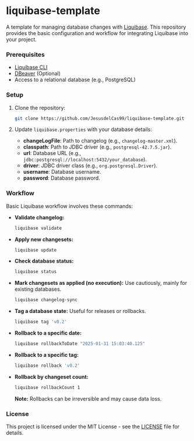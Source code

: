 # liquibase-template

A template for managing database changes with [Liquibase](https://docs.liquibase.com/home.html). This repository provides the basic configuration and workflow for integrating Liquibase into your project.

### Prerequisites

-   [Liquibase CLI](https://formulae.brew.sh/formula/liquibase)
-   [DBeaver](https://dbeaver.io/) (Optional)
-   Access to a relational database (e.g., PostgreSQL)

### Setup

1.  Clone the repository:

    ```bash
    git clone https://github.com/JesusdelCas99/liquibase-template.git
    ```

2.  Update `liquibase.properties` with your database details:
    -   **changeLogFile**: Path to changelog (e.g., `changelog-master.xml`).
    -   **classpath**: Path to JDBC driver (e.g., `postgresql-42.7.5.jar`).
    -   **url**: Database URL (e.g., `jdbc:postgresql://localhost:5432/your_database`).
    -   **driver**: JDBC driver class (e.g., `org.postgresql.Driver`).
    -   **username**: Database username.
    -   **password**: Database password.

### Workflow

Basic Liquibase workflow involves these commands:

-   **Validate changelog:**
    ```bash
    liquibase validate
    ```

-   **Apply new changesets:**
    ```bash
    liquibase update
    ```

-   **Check database status:**
    ```bash
    liquibase status
    ```

-   **Mark changesets as applied (no execution):** Use cautiously, mainly for existing databases.
    ```bash
    liquibase changelog-sync
    ```

-   **Tag a database state:** Useful for releases or rollbacks.
    ```bash
    liquibase tag 'v0.2'
    ```

-   **Rollback to a specific date:**
    ```bash
    liquibase rollbackToDate "2025-01-31 15:03:40.125"
    ```

-   **Rollback to a specific tag:**
    ```bash
    liquibase rollback 'v0.2'
    ```

-   **Rollback by changeset count:**
    ```bash
    liquibase rollbackCount 1
    ```

    **Note:** Rollbacks can be irreversible and may cause data loss.

### License

This project is licensed under the MIT License - see the [LICENSE](LICENSE) file for details.
